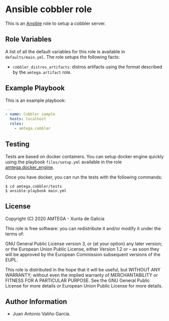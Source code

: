 # Ansible cobbler role

This is an [Ansible](http://www.ansible.com) role to setup a cobbler server.

## Role Variables

A list of all the default variables for this role is available in `defaults/main.yml`. The role setups the following facts:

- `cobbler_distros_artifacts`: distros artifacts using the format described by the `amtega.artifact` role.

## Example Playbook

This is an example playbook:

```yaml
---
- name: Cobbler sample
  hosts: localhost  
  roles:
    - amtega.cobbler
```

## Testing

Tests are based on docker containers. You can setup docker engine quickly using the playbook `files/setup.yml` available in the role [amtega.docker_engine](https://galaxy.ansible.com/amtega/docker_engine).

Once you have docker, you can run the tests with the following commands:

```shell
$ cd amtega.cobbler/tests
$ ansible-playbook main.yml
```

## License

Copyright (C) 2020 AMTEGA - Xunta de Galicia

This role is free software: you can redistribute it and/or modify it under the terms of:

GNU General Public License version 3, or (at your option) any later version; or the European Union Public License, either Version 1.2 or – as soon they will be approved by the European Commission ­subsequent versions of the EUPL.

This role is distributed in the hope that it will be useful, but WITHOUT ANY WARRANTY; without even the implied warranty of MERCHANTABILITY or FITNESS FOR A PARTICULAR PURPOSE.  See the GNU General Public License for more details or European Union Public License for more details.

## Author Information

- Juan Antonio Valiño García.
